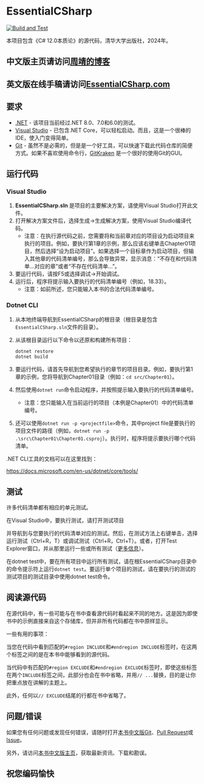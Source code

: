 # EssentialCSharp

[![Build and Test](https://github.com/IntelliTect/EssentialCSharp/actions/workflows/build-and-test.yml/badge.svg)](https://github.com/IntelliTect/EssentialCSharp/actions/workflows/build-and-test.yml)

本项目包含《C# 12.0本质论》的源代码，清华大学出版社，2024年。

## 中文版主页请访问[周靖的博客](https://bookzhou.com)
## 英文版在线手稿请访问[EssentialCSharp.com](https://essentialcsharp.com)

## 要求

- [.NET](https://www.microsoft.com/net/core) - 该项目当前经过.NET 8.0、7.0和6.0的测试。
- [Visual Studio](https://visualstudio.microsoft.com/downloads/) - 已包含.NET Core，可以轻松启动。而且，这是一个很棒的IDE，使入门变得简单。
- [Git](https://git-scm.com/book/en/v2/Getting-Started-Installing-Git) - 虽然不是必需的，但是是一个好工具，可以快速下载此代码仓库的简便方式。如果不喜欢使用命令行，[GitKraken](https://www.gitkraken.com/invite/bX2Nqsqr) 是一个很好的使用Git的GUI。

## 运行代码

### Visual Studio

1. **EssentialCSharp.sln** 是项目的主要解决方案，请使用Visual Studio打开此文件。
2. 打开解决方案文件后，选择生成->生成解决方案，使用Visual Studio编译代码。
   - 注意：在执行源代码之前，您需要将和当前章对应的项目设为启动项目来执行的项目。例如，要执行第1章的示例，那么应该右键单击Chapter01项目，然后选择“设为启动项目”。如果选择一个目标章作为启动项目，但输入其他章的代码清单编号，那么会导致异常，显示消息：“不存在和代码清单...对应的章”或者“不存在代码清单...”。
3. 要运行代码，请按F5或选择调试->开始调试。
4. 运行后，程序将提示输入要执行的代码清单编号（例如，18.33）。
   - 注意：如前所述，您只能输入本书的合法代码清单编号。

### Dotnet CLI

1. 从本地终端导航到EssentialCSharp的根目录（根目录是包含`EssentialCSharp.sln`文件的目录）。
2. 从该根目录运行以下命令以还原和构建所有项目：

    ```C#
    dotnet restore
    dotnet build
    ```

3. 要运行代码，请首先导航到您希望执行的章节的项目目录。例如，要执行第1章的示例，您将导航到Chapter01目录（例如：`cd src/Chapter01`）。
4. 然后使用`dotnet run`命令启动程序，并按照提示输入要执行的代码清单编号。
   - 注意：您只能输入在当前运行的项目（本例是Chapter01）中的代码清单编号。
5. 还可以使用`dotnet run -p <projectfile>`命令，其中project file是要执行的项目文件的路径（例如，`dotnet run -p .\src\Chapter01\Chapter01.csproj`）。执行时，程序将提示要执行哪个代码清单。

.NET CLI工具的文档可以在这里找到：

<https://docs.microsoft.com/en-us/dotnet/core/tools/>

## 测试

许多代码清单都有相应的单元测试。

在Visual Studio中，要执行测试，请打开测试项目

并导航到与您要执行的代码清单对应的测试。然后，在测试方法上右键单击，选择运行测试（Ctrl+R，T）或调试测试（Ctrl+R，Ctrl+T）。或者，打开Test Explorer窗口，并从那里运行一些或所有测试（[更多信息](https://learn.microsoft.com/visualstudio/test/run-unit-tests-with-test-explorer)）。

在dotnet test中，要在所有项目中运行所有测试，请在根EssentialCSharp目录中的命令提示符上运行`dotnet test`。要运行单个项目的测试，请在要执行的测试的测试项目的测试目录中使用dotnet test命令。

## 阅读源代码

在源代码中，有一些可能与在书中查看源代码时看起来不同的地方。这是因为即使书中的示例直接来自这个存储库，但并非所有代码都在书中原样显示。

一些有用的事项：

当您在代码中看到匹配的`#region INCLUDE`和`#endregion INCLUDE`标签时，在这两个标签之间的是在本书中能够看到的源代码。

当代码中有匹配的`#region EXCLUDE`和`#endregion EXCLUDE`标签时，即使这些标签在两个`INCLUDE`标签之间，此部分也会在书中省略，并用`// ...`替换，目的是让你把重点放在讲解的主题上。

此外，任何以`// EXCLUDE`结尾的行都在书中省略了。

## 问题/错误

如果您有任何问题或发现任何错误，请随时打开[本书中文版Git](https://github.com/transbot/EssentialCSharp/discussions)、[Pull Request](https://github.com/transbot/EssentialCSharp/pulls)或[Issue](https://github.com/transbot/EssentialCSharp/discussions)。

另外，请访问[本书中文版主页](https://bookzhou.com)，获取最新资讯、下载和勘误。

## 祝您编码愉快
